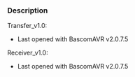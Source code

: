 ### Description

Transfer_v1.0:
- Last opened with BascomAVR v2.0.7.5

Receiver_v1.0:
- Last opened with BascomAVR v2.0.7.5